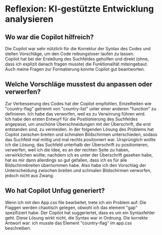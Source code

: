 # Reflexion: KI-gestützte Entwicklung analysieren

## Wo war die Copilot hilfreich? 

Die Copilot war sehr nützlich für die Korrektur der Syntax des Codes und stellen Vorschläge, um den Code reibungsloser laufen zu lassen.   
Copilot hat bei der Erstellung des Suchfeldes geholfen und direkt (ohne, dass ich explizit danach fragen musste) die Funktionalität miteingebaut. Auch meine Fragen zur Formatierung konnte Copilot gut beantworten.

## Welche Vorschläge musstest du anpassen oder verwerfen?

Zur Verbesserung des Codes hat der Copilot empfohlen, Einzelheiten wie "country-flag" getrennt von "country-list" unter einer anderen "function" zu definieren. Ich habe das verworfen, weil es zu Verwirrung führen wird.  
Ich habe den ersten Entwurf für die Positionierung des Suchfeldes angepasst, um unschöne Überschneidungen mit der Überschrift, die erst entstanden sind, zu vermeiden. In der folgenden Lösung des Problems hat Copilot zwischen breiten und schmalen Bildschirmen unterschieden, sodass das Suchfeld mal mittig und mal rechts positioniert war. Ursprünglich wollte ich die Lösung, das Suchfeld unterhalb der Überschrift zu positionieren, verwerfen, weil ich die Idee, es an der rechten Seite zu haben, verwirklichen wollte; nachdem ich es unter der Überschrift gesehen habe, hat es mir dann allerdings so gut gefallen, dass ich es für alle Bildschirmbreiten übernommen habe. Also habe ich den Vorschlag der Unterscheidung zwischen breiten und schmalen Bildschirmen verworfen, jedoch nicht aus Zwang.

## Wo hat Copilot Unfug generiert? 

Wenn ich mit den App.css file bearbeitet, trete ich ein Problem auf: Die Flaggen werden chaotisch gelegen, obwohl ich das element "gap" spezifiziert habe. 
Der Copilot hat suggeriertet, dass es um ein Syntaxfehler geht. Diese Lösung wirkt nicht, die Syntax war in Ordnung. Die korrekte Antwort war:  ich musste das Element "country-flag" im app.css beschreiben. 
